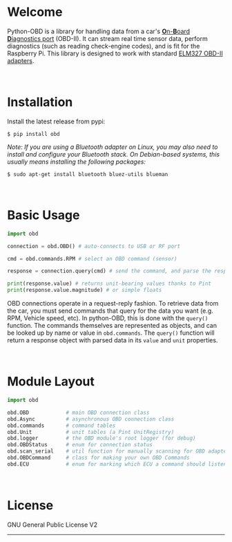 # Welcome

Python-OBD is a library for handling data from a car's [**O**n-**B**oard **D**iagnostics port](https://en.wikipedia.org/wiki/On-board_diagnostics) (OBD-II). It can stream real time sensor data, perform diagnostics (such as reading check-engine codes), and is fit for the Raspberry Pi. This library is designed to work with standard [ELM327 OBD-II adapters](http://www.amazon.com/s/ref=nb_sb_noss?field-keywords=elm327).

<br>

# Installation

Install the latest release from pypi:

```shell
$ pip install obd
```

*Note: If you are using a Bluetooth adapter on Linux, you may also need to install and configure your Bluetooth stack. On Debian-based systems, this usually means installing the following packages:*

```shell
$ sudo apt-get install bluetooth bluez-utils blueman
```

<br>

# Basic Usage

```python
import obd

connection = obd.OBD() # auto-connects to USB or RF port

cmd = obd.commands.RPM # select an OBD command (sensor)

response = connection.query(cmd) # send the command, and parse the response

print(response.value) # returns unit-bearing values thanks to Pint
print(response.value.magnitude) # or simple floats
```

OBD connections operate in a request-reply fashion. To retrieve data from the car, you must send commands that query for the data you want (e.g. RPM, Vehicle speed, etc). In python-OBD, this is done with the `query()` function. The commands themselves are represented as objects, and can be looked up by name or value in `obd.commands`. The `query()` function will return a response object with parsed data in its `value` and `unit` properties.

<br>

# Module Layout

```python
import obd

obd.OBD            # main OBD connection class
obd.Async          # asynchronous OBD connection class
obd.commands       # command tables
obd.Unit           # unit tables (a Pint UnitRegistry)
obd.logger         # the OBD module's root logger (for debug)
obd.OBDStatus      # enum for connection status
obd.scan_serial    # util function for manually scanning for OBD adapters
obd.OBDCommand     # class for making your own OBD Commands
obd.ECU            # enum for marking which ECU a command should listen to
```

<br>

# License

GNU General Public License V2

---

<br>
